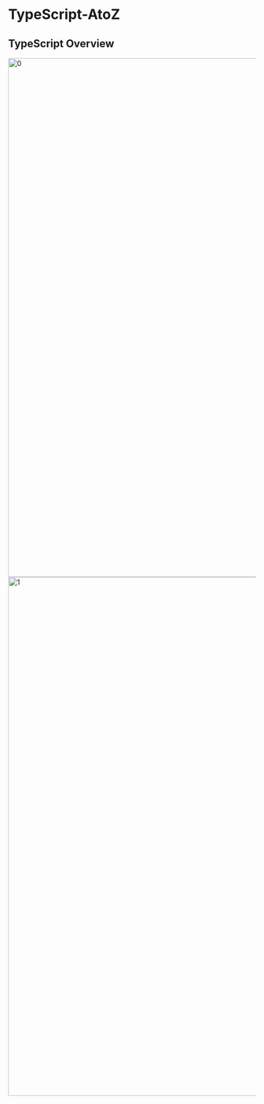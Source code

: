 # TypeScript-AtoZ

<h2>TypeScript Overview</h2>

<img width="1080" height="1055" alt="0" src="https://github.com/user-attachments/assets/06921ed3-6adc-4e50-9eec-80da3d779d28" />
<img width="1080" height="1055" alt="1" src="https://github.com/user-attachments/assets/e2924b78-77ba-4576-ab4b-79cfb0e6edc6" />

